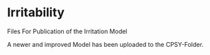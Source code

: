 # Irritability
Files For Publication of the Irritation Model

A newer and improved Model has been uploaded to the CPSY-Folder.
